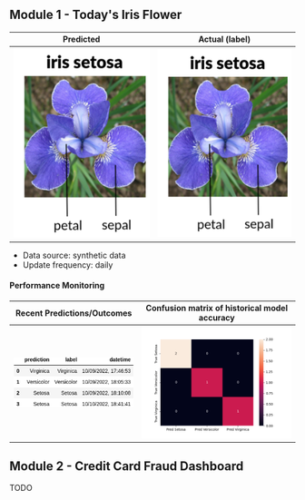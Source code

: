
## Module 1 - Today's Iris Flower 

| Predicted | Actual (label)
|--------|------- 
| ![Iris](https://raw.githubusercontent.com/Rahul-YYC/serverless-ml-course/main/assets/latest_iris.png) | ![Iris](https://raw.githubusercontent.com/Rahul-YYC/serverless-ml-course/main/assets/actual_iris.png) 

 * Data source: synthetic data
 * Update frequency: daily

#### Performance Monitoring 

| Recent Predictions/Outcomes | Confusion matrix of historical model accuracy 
|--------|------- 
| ![Recent predictions](https://raw.githubusercontent.com/Rahul-YYC/serverless-ml-course/main/assets/df_recent.png) | ![Confusion Matrix](https://raw.githubusercontent.com/Rahul-YYC/serverless-ml-course/main/assets/confusion_matrix.png)


## Module 2 - Credit Card Fraud Dashboard


TODO

